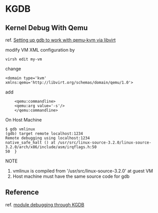 
# KGDB

## Kernel Debug With Qemu
ref. [Setting up gdb to work with qemu-kvm via libvirt](http://gymnasmata.wordpress.com/2010/12/02/setting-up-gdb-to-work-with-qemu-kvm-via-libvirt/)

modify VM XML configuration by

    virsh edit my-vm

change
    
    <domain type='kvm' xmlns:qemu='http://libvirt.org/schemas/domain/qemu/1.0'>
    
add

        <qemu:commandline>
        <qemu:arg value='-s'/>
        </qemu:commandline>

On Host Machine

    $ gdb vmlinux 
    (gdb) target remote localhost:1234
    Remote debugging using localhost:1234
    native_safe_halt () at /usr/src/linux-source-3.2.0/linux-source-3.2.0/arch/x86/include/asm/irqflags.h:50
    50	}

NOTE
1. vmlinux is compiled from '/usr/src/linux-source-3.2.0' at guest VM
2. Host machine must have the same source code for gdb

## Reference
ref. [module debugging through KGDB](http://stackoverflow.com/questions/6260927/module-debugging-through-kgdb)